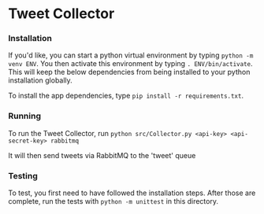 # Tweet Collector

### Installation

If you'd like, you can start a python virtual environment by typing
`python -m venv ENV`. You then activate this environment by typing
`. ENV/bin/activate`. This will keep the below dependencies from
being installed to your python installation globally.

To install the app dependencies, type `pip install -r requirements.txt`.

### Running

To run the Tweet Collector, run
`python src/Collector.py <api-key> <api-secret-key> rabbitmq`

It will then send tweets via RabbitMQ to the 'tweet' queue

### Testing

To test, you first need to have followed the installation steps. After
those are complete, run the tests with `python -m unittest` in this
directory.

